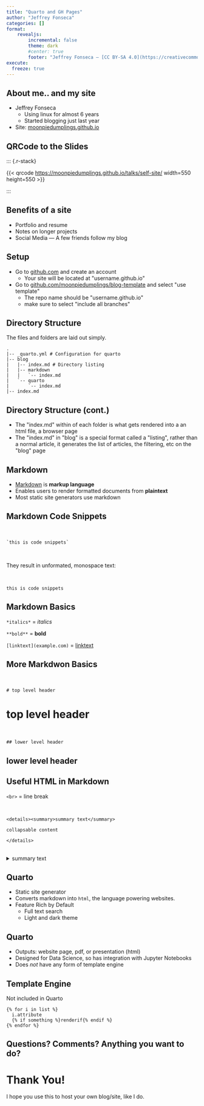 ```yaml
---
title: "Quarto and GH Pages"
author: "Jeffrey Fonseca"
categories: []
format: 
    revealjs:
        incremental: false
        theme: dark
        #center: true
        footer: "Jeffrey Fonseca — [CC BY-SA 4.0](https://creativecommons.org/licenses/by-sa/4.0/)"
execute:
  freeze: true
---
```


## About me.. and my site

* Jeffrey Fonseca
  - Using linux for almost 6 years
  - Started blogging just last year
* Site: [moonpiedumplings.github.io](https://moonpiedumplings.github.io/)

## QRCode to the Slides

::: {.r-stack}

{{< qrcode https://moonpiedumplings.github.io/talks/self-site/ width=550 height=550 >}}

:::

## Benefits of a site

* Portfolio and resume
* Notes on longer projects
* Social Media — A few friends follow my blog


## Setup

* Go to [github.com](https://github.com) and create an account
  - Your site will be located at "username.github.io"
* Go to [github.com/moonpiedumplings/blog-template](https://github.com/moonpiedumplings/blog-template) and select "use template"
  - The repo name should be "username.github.io"
  - make sure to select "include all branches"


## Directory Structure

The files and folders are laid out simply. 

```{.default}
.
|-- _quarto.yml # Configuration for quarto
|-- blog
|   |-- index.md # Directory listing
|   |-- markdown
|   |   `-- index.md
|   `-- quarto
|       `-- index.md
|-- index.md
```

## Directory Structure (cont.)

* The "index.md" within of each folder is what gets rendered into a an html file, a browser page
* The "index.md" in "blog" is a special format called a "listing", rather than a normal article, it generates the list of articles, the filtering, etc on the "blog" page

## Markdown

* [Markdown](https://en.wikipedia.org/wiki/Markdown) is **markup language**
* Enables users to render formatted documents from **plaintext**
* Most static site generators use markdown


## Markdown Code Snippets

<br>

```
`this is code snippets`
```

<br>

They result in unformated, monospace text:

<br>

`this is code snippets`

## Markdown Basics

`*italics*` = *italics*

`**bold**` = **bold**

`[linktext](example.com)` = [linktext](example.com)

## More Markdwon Basics

<br>

`# top level header`

<h1>top level header</h1>

<br>

`## lower level header`

<h2>lower level header<h2>

## Useful HTML in Markdown

`<br>` = line break

<br>

```{.html}
<details><summary>summary text</summary>

collapsable content

</details>
```

<br>

<details><summary>summary text</summary>collapsable content</details>


## Quarto

* Static site generator
* Converts markdown into `html`, the language powering websites.
* Feature Rich by Default
  - Full text search
  - Light and dark theme

## Quarto
* Outputs: website page, pdf, or presentation (html)
* Designed for Data Science, so has integration with Jupyter Notebooks
* Does *not* have any form of template engine


## Template Engine

Not included in Quarto

```{.jinja2}
{% for i in list %}
  i.attribute
  {% if something %}renderif{% endif %}
{% endfor %}
```

## Questions? Comments? Anything you want to do?

# Thank You!

I hope you use this to host your own blog/site, like I do.


